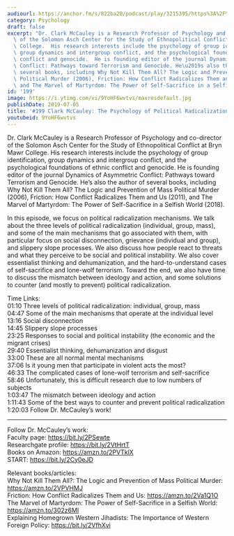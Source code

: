 ```yaml
---
audiourl: https://anchor.fm/s/822ba20/podcast/play/3215395/https%3A%2F%2Fd3ctxlq1ktw2nl.cloudfront.net%2Fproduction%2F2019-4-12%2F14623248-44100-2-7a2b9f3577db5.m4a
category: Psychology
draft: false
excerpt: "Dr. Clark McCauley is a Research Professor of Psychology and co-director\
  \ of the Solomon Asch Center for the Study of Ethnopolitical Conflict at Bryn Mawr\
  \ College.  His research interests include the psychology of group identification,\
  \ group dynamics and intergroup conflict, and the psychological foundations of ethnic\
  \ conflict and genocide.  He is founding editor of the journal Dynamics of Asymmetric\
  \ Conflict: Pathways toward Terrorism and Genocide. He\u2019s also the author of\
  \ several books, including Why Not Kill Them All? The Logic and Prevention of Mass\
  \ Political Murder (2006), Friction: How Conflict Radicalizes Them and Us (2011),\
  \ and The Marvel of Martyrdom: The Power of Self-Sacrifice in a Selfish World (2018)."
id: '199'
image: https://i.ytimg.com/vi/9YoHF6wvtvs/maxresdefault.jpg
publishDate: 2019-07-05
title: '#199 Clark McCauley: The Psychology of Political Radicalization'
youtubeid: 9YoHF6wvtvs
---
```

<div class="timelinks">

Dr. Clark McCauley is a Research Professor of Psychology and co-director of the Solomon Asch Center for the Study of Ethnopolitical Conflict at Bryn Mawr College.  His research interests include the psychology of group identification, group dynamics and intergroup conflict, and the psychological foundations of ethnic conflict and genocide.  He is founding editor of the journal Dynamics of Asymmetric Conflict: Pathways toward Terrorism and Genocide. He’s also the author of several books, including Why Not Kill Them All? The Logic and Prevention of Mass Political Murder (2006), Friction: How Conflict Radicalizes Them and Us (2011), and The Marvel of Martyrdom: The Power of Self-Sacrifice in a Selfish World (2018).

In this episode, we focus on political radicalization mechanisms. We talk about the three levels of political radicalization (individual, group, mass), and some of the main mechanisms that go associated with them, with particular focus on social disconnection, grievance (individual and group), and slippery slope processes. We also discuss how people react to threats and what they perceive to be social and political instability. We also cover essentialist thinking and dehumanization, and the hard-to-understand cases of self-sacrifice and lone-wolf terrorism. Toward the end, we also have time to discuss the mismatch between ideology and action, and some solutions to counter (and mostly to prevent) political radicalization.

Time Links:  
<time>01:10</time> Three levels of political radicalization: individual, group, mass  
<time>04:47</time> Some of the main mechanisms that operate at the individual level                                                           
<time>13:16</time> Social disconnection                                               
<time>14:45</time> Slippery slope processes                                               
<time>23:25</time> Responses to social and political instability (the economic and the migrant crises)                                                  
<time>29:40</time> Essentialist thinking, dehumanization and disgust  
<time>33:00</time> These are all normal mental mechanisms      
<time>37:06</time> Is it young men that participate in violent acts the most?  
<time>46:33</time> The complicated cases of lone-wolf terrorism and self-sacrifice    
<time>58:46</time> Unfortunately, this is difficult research due to low numbers of subjects  
<time>1:03:47</time> The mismatch between ideology and action  
<time>1:11:43</time> Some of the best ways to counter and prevent political radicalization                                
<time>1:20:03</time> Follow Dr. McCauley’s work!

---

Follow Dr. McCauley’s work:  
Faculty page: https://bit.ly/2PSewte  
Researchgate profile: https://bit.ly/2VtHrtT  
Books on Amazon: https://amzn.to/2PVTklX  
START: https://bit.ly/2Cy0eJD

Relevant books/articles:  
Why Not Kill Them All?: The Logic and Prevention of Mass Political Murder: https://amzn.to/2VPVHMJ  
Friction: How Conflict Radicalizes Them and Us: https://amzn.to/2Va1Q1O  
The Marvel of Martyrdom: The Power of Self-Sacrifice in a Selfish World: https://amzn.to/302z6Ml  
Explaining Homegrown Western Jihadists: The Importance of Western Foreign Policy: https://bit.ly/2VfhXvi
</div>

